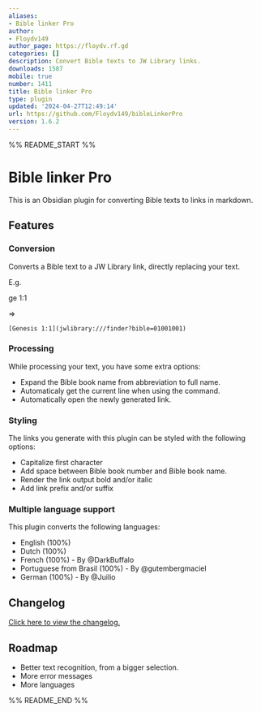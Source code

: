 ```yaml
---
aliases:
- Bible linker Pro
author:
- Floydv149
author_page: https://floydv.rf.gd
categories: []
description: Convert Bible texts to JW Library links.
downloads: 1587
mobile: true
number: 1411
title: Bible linker Pro
type: plugin
updated: '2024-04-27T12:49:14'
url: https://github.com/Floydv149/bibleLinkerPro
version: 1.6.2
---
```


%% README_START %%

# Bible linker Pro

This is an Obsidian plugin for converting Bible texts to links in markdown.

## Features

### Conversion

Converts a Bible text to a JW Library link, directly replacing your text.

E.g.

ge 1:1

=>

`[Genesis 1:1](jwlibrary:///finder?bible=01001001)`

### Processing

While processing your text, you have some extra options:

-   Expand the Bible book name from abbreviation to full name.
-   Automaticaly get the current line when using the command.
-   Automatically open the newly generated link.

### Styling

The links you generate with this plugin can be styled with the following options:

-   Capitalize first character
-   Add space between Bible book number and Bible book name.
-   Render the link output bold and/or italic
-   Add link prefix and/or suffix

### Multiple language support

This plugin converts the following languages:

-   English (100%)
-   Dutch (100%)
-   French (100%) - By @DarkBuffalo
-   Portuguese from Brasil (100%) - By @gutembergmaciel
-   German (100%) - By @Juilio

## Changelog

[Click here to view the changelog.](https://github.com/Floydv149/bibleLinkerPro/blob/main/CHANGELOG.MD)

## Roadmap

-   Better text recognition, from a bigger selection.
-   More error messages
-   More languages


%% README_END %%